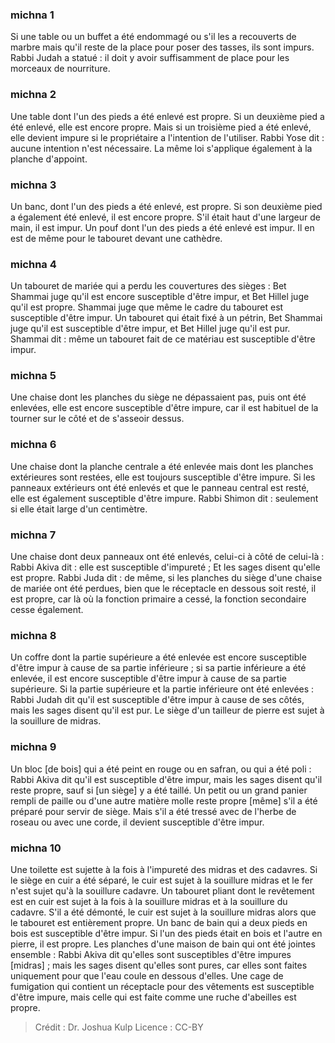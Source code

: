 
### michna 1
Si une table ou un buffet a été endommagé ou s'il les a recouverts de marbre mais qu'il reste de la place pour poser des tasses, ils sont impurs. Rabbi Judah a statué : il doit y avoir suffisamment de place pour les morceaux de nourriture.

### michna 2
Une table dont l'un des pieds a été enlevé est propre. Si un deuxième pied a été enlevé, elle est encore propre. Mais si un troisième pied a été enlevé, elle devient impure si le propriétaire a l'intention de l'utiliser. Rabbi Yose dit : aucune intention n'est nécessaire. La même loi s'applique également à la planche d'appoint.

### michna 3
Un banc, dont l'un des pieds a été enlevé, est propre. Si son deuxième pied a également été enlevé, il est encore propre. S'il était haut d'une largeur de main, il est impur. Un pouf dont l'un des pieds a été enlevé est impur. Il en est de même pour le tabouret devant une cathèdre.

### michna 4
Un tabouret de mariée qui a perdu les couvertures des sièges : Bet Shammai juge qu'il est encore susceptible d'être impur, et Bet Hillel juge qu'il est propre. Shammai juge que même le cadre du tabouret est susceptible d'être impur. Un tabouret qui était fixé à un pétrin, Bet Shammai juge qu'il est susceptible d'être impur, et Bet Hillel juge qu'il est pur. Shammai dit : même un tabouret fait de ce matériau est susceptible d'être impur.

### michna 5
Une chaise dont les planches du siège ne dépassaient pas, puis ont été enlevées, elle est encore susceptible d'être impure, car il est habituel de la tourner sur le côté et de s'asseoir dessus.

### michna 6
Une chaise dont la planche centrale a été enlevée mais dont les planches extérieures sont restées, elle est toujours susceptible d'être impure. Si les panneaux extérieurs ont été enlevés et que le panneau central est resté, elle est également susceptible d'être impure. Rabbi Shimon dit : seulement si elle était large d'un centimètre.

### michna 7
Une chaise dont deux panneaux ont été enlevés, celui-ci à côté de celui-là : Rabbi Akiva dit : elle est susceptible d'impureté ; Et les sages disent qu'elle est propre. Rabbi Juda dit : de même, si les planches du siège d'une chaise de mariée ont été perdues, bien que le réceptacle en dessous soit resté, il est propre, car là où la fonction primaire a cessé, la fonction secondaire cesse également.

### michna 8
Un coffre dont la partie supérieure a été enlevée est encore susceptible d'être impur à cause de sa partie inférieure ; si sa partie inférieure a été enlevée, il est encore susceptible d'être impur à cause de sa partie supérieure. Si la partie supérieure et la partie inférieure ont été enlevées : Rabbi Judah dit qu'il est susceptible d'être impur à cause de ses côtés, mais les sages disent qu'il est pur. Le siège d'un tailleur de pierre est sujet à la souillure de midras.

### michna 9
Un bloc [de bois] qui a été peint en rouge ou en safran, ou qui a été poli : Rabbi Akiva dit qu'il est susceptible d'être impur, mais les sages disent qu'il reste propre, sauf si [un siège] y a été taillé. Un petit ou un grand panier rempli de paille ou d'une autre matière molle reste propre [même] s'il a été préparé pour servir de siège. Mais s'il a été tressé avec de l'herbe de roseau ou avec une corde, il devient susceptible d'être impur.

### michna 10
Une toilette est sujette à la fois à l'impureté des midras et des cadavres. Si le siège en cuir a été séparé, le cuir est sujet à la souillure midras et le fer n'est sujet qu'à la souillure cadavre. Un tabouret pliant dont le revêtement est en cuir est sujet à la fois à la souillure midras et à la souillure du cadavre. S'il a été démonté, le cuir est sujet à la souillure midras alors que le tabouret est entièrement propre. Un banc de bain qui a deux pieds en bois est susceptible d'être impur. Si l'un des pieds était en bois et l'autre en pierre, il est propre. Les planches d'une maison de bain qui ont été jointes ensemble : Rabbi Akiva dit qu'elles sont susceptibles d'être impures [midras] ; mais les sages disent qu'elles sont pures, car elles sont faites uniquement pour que l'eau coule en dessous d'elles. Une cage de fumigation qui contient un réceptacle pour des vêtements est susceptible d'être impure, mais celle qui est faite comme une ruche d'abeilles est propre.

>Crédit : Dr. Joshua Kulp
>Licence : CC-BY